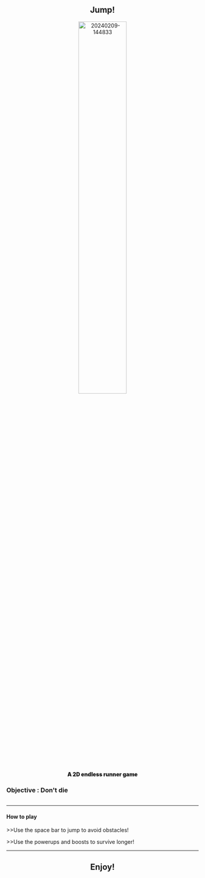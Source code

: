 <h2 align='center'> Jump! </h2>
<p align='center'>
<img  src="https://i.ibb.co/k9hssbM/20240209-144833.jpg" style="width:50%;" alt="20240209-144833">
</p>

<p style='font-weight:900;' align='center'>A 2D endless runner game</p>

<h3>Objective : Don't die</h3>
<p align='center'>
  <img src='https://i.ibb.co/CJSh6hr/Screenshot-from-2024-11-14-19-02-33.png' alt=''>
</p>

<hr>

<h4>How to play</h4>
<p> >>Use the space bar to jump to avoid obstacles!</p>
<p> >>Use the powerups and boosts to survive longer!</p>

<hr>

<h2 align='center'>Enjoy!</h2>

<br>
<br>
<br>
<br>
<br>
<br>
<br>
<br>

